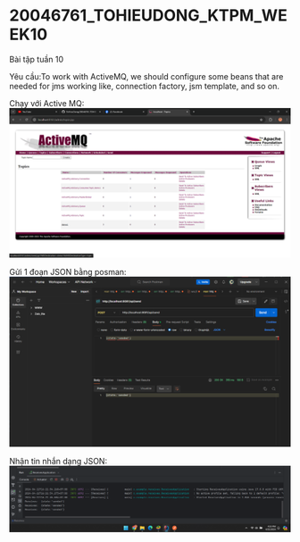 # 20046761_TOHIEUDONG_KTPM_WEEK10
Bài tập tuần 10

Yêu cầu:To work with ActiveMQ, we should configure some beans that are needed for jms working like, connection factory, jsm template, and so on.

Chạy với Active MQ:
![](img/MQ.png)

Gửi 1 đoạn JSON bằng posman:
![](img/PM.png)

Nhận tin nhắn dạng JSON:
![](img/nhan.png)
